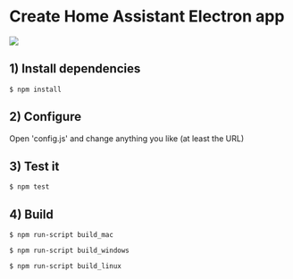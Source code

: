 Create Home Assistant Electron app
==================================


![](https://abload.de/img/screenshot2017-04-19a8vu9u.png)


## 1) Install dependencies


    $ npm install

## 2) Configure


Open 'config.js' and change anything you like (at least the URL)


## 3) Test it


    $ npm test


## 4) Build


    $ npm run-script build_mac   

    $ npm run-script build_windows

    $ npm run-script build_linux

